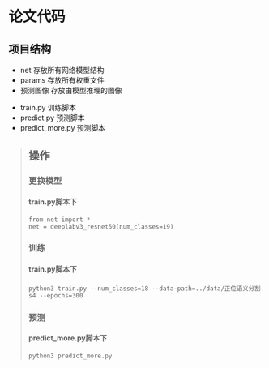 # 论文代码

## 项目结构
* net 存放所有网络模型结构
* params 存放所有权重文件
* 预测图像 存放由模型推理的图像
- train.py 训练脚本
- predict.py 预测脚本
- predict_more.py 预测脚本

> ## 操作
> ### 更换模型
> #### train.py脚本下
> ```
> from net import *
> net = deeplabv3_resnet50(num_classes=19)
> ```
> ### 训练
> #### train.py脚本下
>  `python3 train.py --num_classes=18 --data-path=../data/正位语义分割s4 --epochs=300`
> ### 预测
> #### predict_more.py脚本下
>  `python3 predict_more.py`


